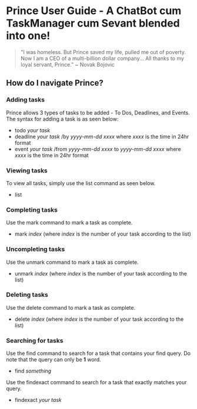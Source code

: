 # Prince User Guide - A ChatBot cum TaskManager cum Sevant blended into one!
> "I was homeless. But Prince saved my life, pulled me out of poverty. 
Now I am a CEO of a multi-billion dollar company... All thanks to my loyal servant, Prince." ~ Novak Bojovic

## How do I navigate Prince?

### Adding tasks
Prince allows 3 types of tasks to be added - To Dos, Deadlines, and Events.
The syntax for adding a task is as seen below:
- todo *your task*
- deadline *your task* /by *yyyy-mm-dd xxxx* where *xxxx* is the time in 24hr format
- event *your task* /from *yyyy-mm-dd xxxx* to *yyyy-mm-dd xxxx* where *xxxx* is the time in 24hr format

### Viewing tasks
To view all tasks, simply use the list command as seen below.
- list

### Completing tasks
Use the mark command to mark a task as complete.
- mark *index* (where *index* is the number of your task according to the list)

### Uncompleting tasks
Use the unmark command to mark a task as complete.
- unmark *index* (where *index* is the number of your task according to the list)

### Deleting tasks
Use the delete command to mark a task as complete.
- delete *index* (where *index* is the number of your task according to the list)

### Searching for tasks
Use the find command to search for a task that contains your find query. Do note that the query
can only be **1** word.
- find *something*

Use the findexact command to search for a task that exactly matches your query.
- findexact *your task*
